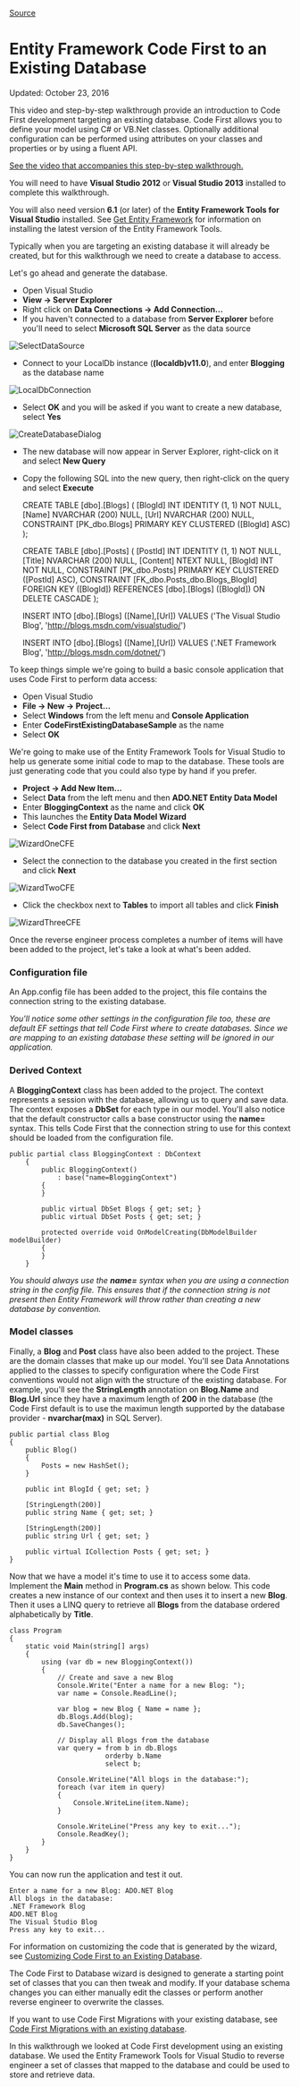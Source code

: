 
[Source](https://msdn.microsoft.com/en-us/library/jj200620(d=printer,v=vs.113).aspx "Permalink to Entity Framework Code First to an Existing Database")

# Entity Framework Code First to an Existing Database

 

Updated: October 23, 2016

This video and step-by-step walkthrough provide an introduction to Code First development targeting an existing database. Code First allows you to define your model using C# or VB.Net classes. Optionally additional configuration can be performed using attributes on your classes and properties or by using a fluent API.

[See the video that accompanies this step-by-step walkthrough.][1]

You will need to have **Visual Studio 2012** or **Visual Studio 2013** installed to complete this walkthrough.

You will also need version **6.1** (or later) of the **Entity Framework Tools for Visual Studio** installed. See [Get Entity Framework][2] for information on installing the latest version of the Entity Framework Tools.

Typically when you are targeting an existing database it will already be created, but for this walkthrough we need to create a database to access.

Let's go ahead and generate the database.

* Open Visual Studio
* **View -> Server Explorer**
* Right click on **Data Connections -> Add Connection…**
* If you haven't connected to a database from **Server Explorer** before you'll need to select **Microsoft SQL Server** as the data source

![SelectDataSource][3]

* Connect to your LocalDb instance (**(localdb)v11.0**), and enter **Blogging** as the database name

![LocalDbConnection][4]

* Select **OK** and you will be asked if you want to create a new database, select **Yes**

![CreateDatabaseDialog][5]

* The new database will now appear in Server Explorer, right-click on it and select **New Query**
* Copy the following SQL into the new query, then right-click on the query and select **Execute**
    
    
    CREATE TABLE [dbo].[Blogs] ( 
        [BlogId] INT IDENTITY (1, 1) NOT NULL, 
        [Name] NVARCHAR (200) NULL, 
        [Url]  NVARCHAR (200) NULL, 
        CONSTRAINT [PK_dbo.Blogs] PRIMARY KEY CLUSTERED ([BlogId] ASC) 
    ); 
     
    CREATE TABLE [dbo].[Posts] ( 
        [PostId] INT IDENTITY (1, 1) NOT NULL, 
        [Title] NVARCHAR (200) NULL, 
        [Content] NTEXT NULL, 
        [BlogId] INT NOT NULL, 
        CONSTRAINT [PK_dbo.Posts] PRIMARY KEY CLUSTERED ([PostId] ASC), 
        CONSTRAINT [FK_dbo.Posts_dbo.Blogs_BlogId] FOREIGN KEY ([BlogId]) REFERENCES [dbo].[Blogs] ([BlogId]) ON DELETE CASCADE 
    ); 
     
    INSERT INTO [dbo].[Blogs] ([Name],[Url]) 
    VALUES ('The Visual Studio Blog', 'http://blogs.msdn.com/visualstudio/') 
     
    INSERT INTO [dbo].[Blogs] ([Name],[Url]) 
    VALUES ('.NET Framework Blog', 'http://blogs.msdn.com/dotnet/')
    
    

To keep things simple we're going to build a basic console application that uses Code First to perform data access:

* Open Visual Studio
* **File -> New -> Project…**
* Select **Windows** from the left menu and **Console Application**
* Enter **CodeFirstExistingDatabaseSample** as the name
* Select **OK**

We're going to make use of the Entity Framework Tools for Visual Studio to help us generate some initial code to map to the database. These tools are just generating code that you could also type by hand if you prefer.

* **Project -> Add New Item…**
* Select **Data** from the left menu and then **ADO.NET Entity Data Model**
* Enter **BloggingContext** as the name and click **OK**
* This launches the **Entity Data Model Wizard**
* Select **Code First from Database** and click **Next**

![WizardOneCFE][6]

* Select the connection to the database you created in the first section and click **Next**

![WizardTwoCFE][7]

* Click the checkbox next to **Tables** to import all tables and click **Finish**

![WizardThreeCFE][8]

Once the reverse engineer process completes a number of items will have been added to the project, let's take a look at what's been added.

### Configuration file

An App.config file has been added to the project, this file contains the connection string to the existing database.
    
    
     
       
    
    
    

_You'll notice some other settings in the configuration file too, these are default EF settings that tell Code First where to create databases. Since we are mapping to an existing database these setting will be ignored in our application._

### Derived Context

A **BloggingContext** class has been added to the project. The context represents a session with the database, allowing us to query and save data. The context exposes a **DbSet** for each type in our model. You'll also notice that the default constructor calls a base constructor using the **name=** syntax. This tells Code First that the connection string to use for this context should be loaded from the configuration file.
    
    
    public partial class BloggingContext : DbContext 
        { 
            public BloggingContext() 
                : base("name=BloggingContext") 
            { 
            } 
     
            public virtual DbSet Blogs { get; set; } 
            public virtual DbSet Posts { get; set; } 
     
            protected override void OnModelCreating(DbModelBuilder modelBuilder) 
            { 
            } 
        }
    
    

_You should always use the **name=** syntax when you are using a connection string in the config file. This ensures that if the connection string is not present then Entity Framework will throw rather than creating a new database by convention._

### Model classes

Finally, a **Blog** and **Post** class have also been added to the project. These are the domain classes that make up our model. You'll see Data Annotations applied to the classes to specify configuration where the Code First conventions would not align with the structure of the existing database. For example, you'll see the **StringLength** annotation on **Blog.Name** and **Blog.Url** since they have a maximum length of **200** in the database (the Code First default is to use the maximun length supported by the database provider - **nvarchar(max)** in SQL Server).
    
    
    public partial class Blog 
    { 
        public Blog() 
        { 
            Posts = new HashSet(); 
        } 
     
        public int BlogId { get; set; } 
     
        [StringLength(200)] 
        public string Name { get; set; } 
     
        [StringLength(200)] 
        public string Url { get; set; } 
     
        public virtual ICollection Posts { get; set; } 
    }
    
    

Now that we have a model it's time to use it to access some data. Implement the **Main** method in **Program.cs** as shown below. This code creates a new instance of our context and then uses it to insert a new **Blog**. Then it uses a LINQ query to retrieve all **Blogs** from the database ordered alphabetically by **Title**.
    
    
    class Program 
    { 
        static void Main(string[] args) 
        { 
            using (var db = new BloggingContext()) 
            { 
                // Create and save a new Blog 
                Console.Write("Enter a name for a new Blog: "); 
                var name = Console.ReadLine(); 
     
                var blog = new Blog { Name = name }; 
                db.Blogs.Add(blog); 
                db.SaveChanges(); 
     
                // Display all Blogs from the database 
                var query = from b in db.Blogs 
                            orderby b.Name 
                            select b; 
     
                Console.WriteLine("All blogs in the database:"); 
                foreach (var item in query) 
                { 
                    Console.WriteLine(item.Name); 
                } 
     
                Console.WriteLine("Press any key to exit..."); 
                Console.ReadKey(); 
            } 
        } 
    }
    
    

You can now run the application and test it out.
    
    
    Enter a name for a new Blog: ADO.NET Blog
    All blogs in the database:
    .NET Framework Blog
    ADO.NET Blog
    The Visual Studio Blog
    Press any key to exit...
    
    

For information on customizing the code that is generated by the wizard, see [Customizing Code First to an Existing Database][9].

The Code First to Database wizard is designed to generate a starting point set of classes that you can then tweak and modify. If your database schema changes you can either manually edit the classes or perform another reverse engineer to overwrite the classes.

If you want to use Code First Migrations with your existing database, see [Code First Migrations with an existing database][10].

In this walkthrough we looked at Code First development using an existing database. We used the Entity Framework Tools for Visual Studio to reverse engineer a set of classes that mapped to the database and could be used to store and retrieve data.

[1]: http://channel9.msdn.com/blogs/ef/code-first-to-existing-database-ef6-1-onwards-
[2]: https://msdn.microsoft.com/en-us/library/ee712906(v=vs.113).aspx
[3]: https://i-msdn.sec.s-msft.com/dynimg/IC716053.jpeg "SelectDataSource"
[4]: https://i-msdn.sec.s-msft.com/dynimg/IC716052.jpeg "LocalDbConnection"
[5]: https://i-msdn.sec.s-msft.com/dynimg/IC716051.jpeg "CreateDatabaseDialog"
[6]: https://i-msdn.sec.s-msft.com/dynimg/IC716048.jpeg "WizardOneCFE"
[7]: https://i-msdn.sec.s-msft.com/dynimg/IC716050.jpeg "WizardTwoCFE"
[8]: https://i-msdn.sec.s-msft.com/dynimg/IC716049.jpeg "WizardThreeCFE"
[9]: https://msdn.microsoft.com/en-us/library/dn753860(v=vs.113).aspx
[10]: https://msdn.microsoft.com/en-us/library/dn579398(v=vs.113).aspx

  